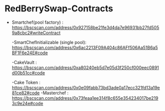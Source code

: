 # RedBerrySwap-Contracts

-   Smartchef(pool factory) : https://bscscan.com/address/0x927158be21fe3d4da7e96931bb27fd5059a8cbc2#writeContract

    -SmartChefInitializable (single pool): https://bscscan.com/address/0x6ac2213F09A404c86AFf506Aa51B6a5BF1F6e24E#code

    -CakeVault : https://bscscan.com/address/0xa80240eb5d7e05d3f250cf000eec0891d00b51cc#code

    -Cake Token : https://bscscan.com/address/0x0e09fabb73bd3ade0a17ecc321fd13a19e81ce82#code
    -Masterchef : https://bscscan.com/address/0x73feaa1ee314f8c655e354234017be2193c9e24e#code
